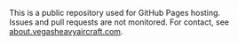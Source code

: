 This is a public repository used for GitHub Pages hosting.  
Issues and pull requests are not monitored. For contact, see [about.vegasheavyaircraft.com](https://about.vegasheavyaircraft.com).
